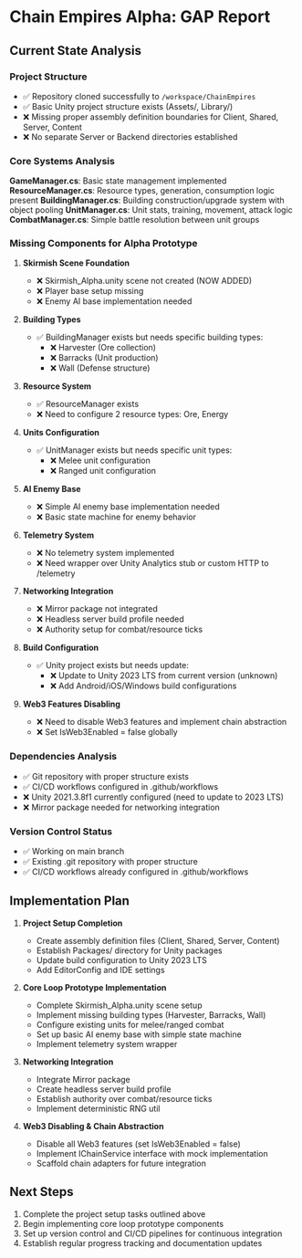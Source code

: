 



# Chain Empires Alpha: GAP Report

## Current State Analysis

### Project Structure
- ✅ Repository cloned successfully to `/workspace/ChainEmpires`
- ✅ Basic Unity project structure exists (Assets/, Library/)
- ❌ Missing proper assembly definition boundaries for Client, Shared, Server, Content
- ❌ No separate Server or Backend directories established

### Core Systems Analysis
**GameManager.cs**: Basic state management implemented
**ResourceManager.cs**: Resource types, generation, consumption logic present
**BuildingManager.cs**: Building construction/upgrade system with object pooling
**UnitManager.cs**: Unit stats, training, movement, attack logic
**CombatManager.cs**: Simple battle resolution between unit groups

### Missing Components for Alpha Prototype
1. **Skirmish Scene Foundation**
   - ❌ Skirmish_Alpha.unity scene not created (NOW ADDED)
   - ❌ Player base setup missing
   - ❌ Enemy AI base implementation needed

2. **Building Types**
   - ✅ BuildingManager exists but needs specific building types:
     - ❌ Harvester (Ore collection)
     - ❌ Barracks (Unit production)
     - ❌ Wall (Defense structure)

3. **Resource System**
   - ✅ ResourceManager exists
   - ❌ Need to configure 2 resource types: Ore, Energy

4. **Units Configuration**
   - ✅ UnitManager exists but needs specific unit types:
     - ❌ Melee unit configuration
     - ❌ Ranged unit configuration

5. **AI Enemy Base**
   - ❌ Simple AI enemy base implementation needed
   - ❌ Basic state machine for enemy behavior

6. **Telemetry System**
   - ❌ No telemetry system implemented
   - ❌ Need wrapper over Unity Analytics stub or custom HTTP to /telemetry

7. **Networking Integration**
   - ❌ Mirror package not integrated
   - ❌ Headless server build profile needed
   - ❌ Authority setup for combat/resource ticks

8. **Build Configuration**
   - ✅ Unity project exists but needs update:
     - ❌ Update to Unity 2023 LTS from current version (unknown)
     - ❌ Add Android/iOS/Windows build configurations

9. **Web3 Features Disabling**
   - ❌ Need to disable Web3 features and implement chain abstraction
   - ❌ Set IsWeb3Enabled = false globally

### Dependencies Analysis
- ✅ Git repository with proper structure exists
- ✅ CI/CD workflows configured in .github/workflows
- ❌ Unity 2021.3.8f1 currently configured (need to update to 2023 LTS)
- ❌ Mirror package needed for networking integration

### Version Control Status
- ✅ Working on main branch
- ✅ Existing .git repository with proper structure
- ✅ CI/CD workflows already configured in .github/workflows

## Implementation Plan

1. **Project Setup Completion**
   - Create assembly definition files (Client, Shared, Server, Content)
   - Establish Packages/ directory for Unity packages
   - Update build configuration to Unity 2023 LTS
   - Add EditorConfig and IDE settings

2. **Core Loop Prototype Implementation**
   - Complete Skirmish_Alpha.unity scene setup
   - Implement missing building types (Harvester, Barracks, Wall)
   - Configure existing units for melee/ranged combat
   - Set up basic AI enemy base with simple state machine
   - Implement telemetry system wrapper

3. **Networking Integration**
   - Integrate Mirror package
   - Create headless server build profile
   - Establish authority over combat/resource ticks
   - Implement deterministic RNG util

4. **Web3 Disabling & Chain Abstraction**
   - Disable all Web3 features (set IsWeb3Enabled = false)
   - Implement IChainService interface with mock implementation
   - Scaffold chain adapters for future integration

## Next Steps

1. Complete the project setup tasks outlined above
2. Begin implementing core loop prototype components
3. Set up version control and CI/CD pipelines for continuous integration
4. Establish regular progress tracking and documentation updates




